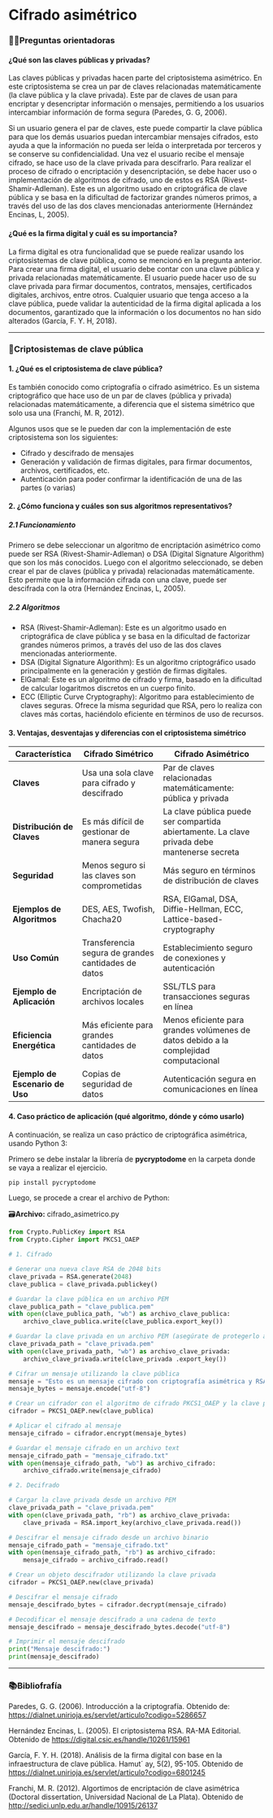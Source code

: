 # Cifrado asimétrico

### 🧑‍🏫Preguntas orientadoras

#### ¿Qué son las claves públicas y privadas?

Las claves públicas y privadas hacen parte del criptosistema asimétrico. En este criptosistema se crea un par de claves relacionadas matemáticamente (la clave pública y la clave privada). Este par de claves de usan para encriptar y desencriptar información o mensajes, permitiendo a los usuarios intercambiar información de forma segura (Paredes, G. G, 2006).

Si un usuario genera el par de claves, este puede compartir la clave pública para que los demás usuarios puedan intercambiar mensajes cifrados, esto ayuda a que la información no pueda ser leída o interpretada por terceros y se conserve su confidencialidad. Una vez el usuario recibe el mensaje cifrado, se hace uso de la clave privada para descifrarlo. Para realizar el proceso de cifrado o encriptación y desencriptación, se debe hacer uso o implementación de algoritmos de cifrado, uno de estos es RSA (Rivest-Shamir-Adleman). Este es un algoritmo usado en criptográfica de clave pública y se basa en la dificultad de factorizar grandes números primos, a través del uso de las dos claves mencionadas anteriormente (Hernández Encinas, L, 2005).

#### ¿Qué es la firma digital y cuál es su importancia?

La firma digital es otra funcionalidad que se puede realizar usando los criptosistemas de clave pública, como se mencionó en la pregunta anterior. Para crear una firma digital, el usuario debe contar con una clave pública y privada relacionadas matemáticamente. El usuario puede hacer uso de su clave privada para firmar documentos, contratos, mensajes, certificados digitales, archivos, entre otros. Cualquier usuario que tenga acceso a la clave pública, puede validar la autenticidad de la firma digital aplicada a los documentos, garantizado que la información o los documentos no han sido alterados (García, F. Y. H, 2018).

---

### 🔏Criptosistemas de clave pública

#### 1. ¿Qué es el criptosistema de clave pública?

Es también conocido como criptografía o cifrado asimétrico. Es un sistema criptográfico que hace uso de un par de claves (pública y privada) relacionadas matemáticamente, a diferencia que el sistema simétrico que solo usa una (Franchi, M. R, 2012).

Algunos usos que se le pueden dar con la implementación de este criptosistema son los siguientes:

- Cifrado y descifrado de mensajes
- Generación y validación de firmas digitales, para firmar documentos, archivos, certificados, etc.
- Autenticación para poder confirmar la identificación de una de las partes (o varias)

#### 2. ¿Cómo funciona y cuáles son sus algoritmos representativos?

##### 2.1 Funcionamiento

Primero se debe seleccionar un algoritmo de encriptación asimétrico como puede ser RSA (Rivest-Shamir-Adleman) o DSA (Digital Signature Algorithm) que son los más conocidos. Luego con el algoritmo seleccionado, se deben crear el par de claves (pública y privada) relacionadas matemáticamente. Esto permite que la información cifrada con una clave, puede ser descifrada con la otra (Hernández Encinas, L, 2005).

##### 2.2 Algoritmos

- RSA (Rivest-Shamir-Adleman): Este es un algoritmo usado en criptográfica de clave pública y se basa en la dificultad de factorizar grandes números primos, a través del uso de las dos claves mencionadas anteriormente.
- DSA (Digital Signature Algorithm): Es un algoritmo criptográfico usado principalmente en la generación y gestión de firmas digitales.
- ElGamal: Este es un algoritmo de cifrado y firma, basado en la dificultad de calcular logaritmos discretos en un cuerpo finito.
- ECC (Elliptic Curve Cryptography): Algoritmo para establecimiento de claves seguras. Ofrece la misma seguridad que RSA, pero lo realiza con claves más cortas, haciéndolo eficiente en términos de uso de recursos.

#### 3. Ventajas, desventajas y diferencias con el criptosistema simétrico

| Característica                  | Cifrado Simétrico                                   | Cifrado Asimétrico                                                                           |
| ------------------------------- | --------------------------------------------------- | -------------------------------------------------------------------------------------------- |
| **Claves**                      | Usa una sola clave para cifrado y descifrado        | Par de claves relacionadas matemáticamente: pública y privada                                |
| **Distribución de Claves**      | Es más difícil de gestionar de manera segura        | La clave pública puede ser compartida abiertamente. La clave privada debe mantenerse secreta |
| **Seguridad**                   | Menos seguro si las claves son comprometidas        | Más seguro en términos de distribución de claves                                             |
| **Ejemplos de Algoritmos**      | DES, AES, Twofish, Chacha20                         | RSA, ElGamal, DSA, Diffie-Hellman, ECC, Lattice-based-cryptography                           |
| **Uso Común**                   | Transferencia segura de grandes cantidades de datos | Establecimiento seguro de conexiones y autenticación                                         |
| **Ejemplo de Aplicación**       | Encriptación de archivos locales                    | SSL/TLS para transacciones seguras en línea                                                  |
| **Eficiencia Energética**       | Más eficiente para grandes cantidades de datos      | Menos eficiente para grandes volúmenes de datos debido a la complejidad computacional        |
| **Ejemplo de Escenario de Uso** | Copias de seguridad de datos                        | Autenticación segura en comunicaciones en línea                                              |

#### 4. Caso práctico de aplicación (qué algoritmo, dónde y cómo usarlo)

A continuación, se realiza un caso práctico de criptográfica asimétrica, usando Python 3:

Primero se debe instalar la librería de **pycryptodome** en la carpeta donde se vaya a realizar el ejercicio.

```python
pip install pycryptodome
```

Luego, se procede a crear el archivo de Python:

🗃️**Archivo:** cifrado_asimetrico.py

```python
from Crypto.PublicKey import RSA
from Crypto.Cipher import PKCS1_OAEP

# 1. Cifrado

# Generar una nueva clave RSA de 2048 bits
clave_privada = RSA.generate(2048)
clave_publica = clave_privada.publickey()

# Guardar la clave pública en un archivo PEM
clave_publica_path = "clave_publica.pem"
with open(clave_publica_path, "wb") as archivo_clave_publica:
    archivo_clave_publica.write(clave_publica.export_key())

# Guardar la clave privada en un archivo PEM (asegúrate de protegerlo adecuadamente)
clave_privada_path = "clave_privada.pem"
with open(clave_privada_path, "wb") as archivo_clave_privada:
    archivo_clave_privada.write(clave_privada .export_key())

# Cifrar un mensaje utilizando la clave pública
mensaje = "Esto es un mensaje cifrado con criptografía asimétrica y RSA"
mensaje_bytes = mensaje.encode("utf-8")

# Crear un cifrador con el algoritmo de cifrado PKCS1_OAEP y la clave pública
cifrador = PKCS1_OAEP.new(clave_publica)

# Aplicar el cifrado al mensaje
mensaje_cifrado = cifrador.encrypt(mensaje_bytes)

# Guardar el mensaje cifrado en un archivo text
mensaje_cifrado_path = "mensaje_cifrado.txt"
with open(mensaje_cifrado_path, "wb") as archivo_cifrado:
    archivo_cifrado.write(mensaje_cifrado)

# 2. Decifrado

# Cargar la clave privada desde un archivo PEM
clave_privada_path = "clave_privada.pem"
with open(clave_privada_path, "rb") as archivo_clave_privada:
    clave_privada = RSA.import_key(archivo_clave_privada.read())

# Descifrar el mensaje cifrado desde un archivo binario
mensaje_cifrado_path = "mensaje_cifrado.txt"
with open(mensaje_cifrado_path, "rb") as archivo_cifrado:
    mensaje_cifrado = archivo_cifrado.read()

# Crear un objeto descifrador utilizando la clave privada
cifrador = PKCS1_OAEP.new(clave_privada)

# Descifrar el mensaje cifrado
mensaje_descifrado_bytes = cifrador.decrypt(mensaje_cifrado)

# Decodificar el mensaje descifrado a una cadena de texto
mensaje_descifrado = mensaje_descifrado_bytes.decode("utf-8")

# Imprimir el mensaje descifrado
print("Mensaje descifrado:")
print(mensaje_descifrado)
```

---

### 📚Bibliofrafía

Paredes, G. G. (2006). Introducción a la criptografía. Obtenido de: https://dialnet.unirioja.es/servlet/articulo?codigo=5286657

Hernández Encinas, L. (2005). El criptosistema RSA. RA-MA Editorial. Obtenido de https://digital.csic.es/handle/10261/15961

García, F. Y. H. (2018). Análisis de la firma digital con base en la infraestructura de clave pública. Hamut´ ay, 5(2), 95-105. Obtenido de https://dialnet.unirioja.es/servlet/articulo?codigo=6801245

Franchi, M. R. (2012). Algortimos de encriptación de clave asimétrica (Doctoral dissertation, Universidad Nacional de La Plata). Obtenido de http://sedici.unlp.edu.ar/handle/10915/26137
